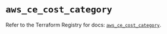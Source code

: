 # `aws_ce_cost_category`

Refer to the Terraform Registry for docs: [`aws_ce_cost_category`](https://registry.terraform.io/providers/hashicorp/aws/5.33.0/docs/resources/ce_cost_category).
